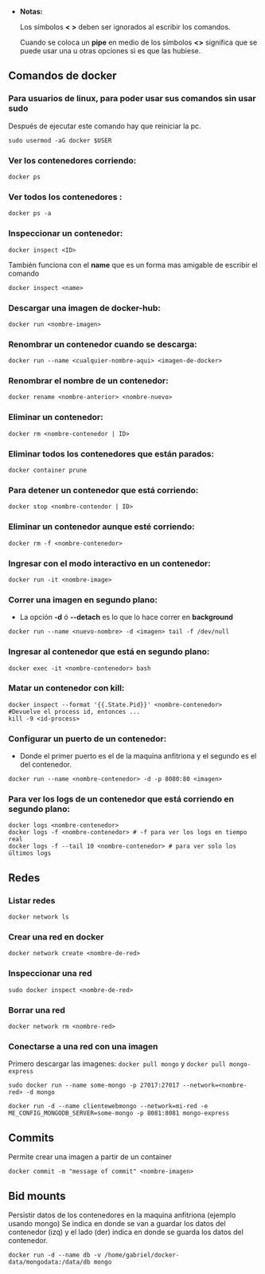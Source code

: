 - **Notas:**

  Los símbolos **< >** deben ser ignorados al escribir los comandos.

  Cuando se coloca un **pipe** en medio de los símbolos **<>** significa que se puede usar una u otras opciones si es que las hubiese.

## Comandos de docker

### Para usuarios de linux, para poder usar sus comandos sin usar sudo

Después de ejecutar este comando hay que reiniciar la pc.

```console
sudo usermod -aG docker $USER
```

### Ver los contenedores corriendo:

```console
docker ps
```

### Ver todos los contenedores :

```console
docker ps -a
```

### Inspeccionar un contenedor:

```console
docker inspect <ID>
```

También funciona con el **name** que es un forma mas amigable de escribir el comando

```console
docker inspect <name>
```

### Descargar una imagen de docker-hub:

```console
docker run <nombre-imagen>
```

### Renombrar un contenedor cuando se descarga:

```console
docker run --name <cualquier-nombre-aqui> <imagen-de-docker>
```

### Renombrar el nombre de un contenedor:

```console
docker rename <nombre-anterior> <nombre-nuevo>
```

### Eliminar un contenedor:

```console
docker rm <nombre-contenedor | ID>
```

### Eliminar todos los contenedores que están parados:

```console
docker container prune
```

### Para detener un contenedor que está corriendo:

```console
docker stop <nombre-contendor | ID>
```

### Eliminar un contenedor aunque esté corriendo:

```console
docker rm -f <nombre-contenedor>
```

### Ingresar con el modo interactivo en un contenedor:

```console
docker run -it <nombre-image>
```

### Correr una imagen en segundo plano:

- La opción **-d** ó **--detach** es lo que lo hace correr en **background**

```console
docker run --name <nuevo-nombre> -d <imagen> tail -f /dev/null
```

### Ingresar al contenedor que está en segundo plano:

```console
docker exec -it <nombre-contenedor> bash
```

### Matar un contenedor con kill:

```console
docker inspect --format '{{.State.Pid}}' <nombre-contenedor>
#Devuelve el process id, entonces ...
kill -9 <id-process>
```

### Configurar un puerto de un contenedor:

- Donde el primer puerto es el de la maquina anfitriona y el segundo es el del contenedor.

```console
docker run --name <nombre-contenedor> -d -p 8080:80 <imagen>
```

### Para ver los **logs** de un contenedor que está corriendo en segundo plano:

```console
docker logs <nombre-contenedor>
docker logs -f <nombre-contenedor> # -f para ver los logs en tiempo real
docker logs -f --tail 10 <nombre-contenedor> # para ver solo los últimos logs
```

## Redes

### Listar redes

```console
docker network ls
```

### Crear una red en docker

```console
docker network create <nombre-de-red>
```

### Inspeccionar una red

```console
sudo docker inspect <nombre-de-red>
```

### Borrar una red

```console
docker network rm <nombre-red>
```

### Conectarse a una red con una imagen

Primero descargar las imagenes:
`docker pull mongo` y `docker pull mongo-express`

```console
sudo docker run --name some-mongo -p 27017:27017 --network=<nombre-red> -d mongo
```

```console
docker run -d --name clientewebmongo --network=mi-red -e ME_CONFIG_MONGODB_SERVER=some-mongo -p 8081:8081 mongo-express
```

## Commits

Permite crear una imagen a partir de un container

```console
docker commit -m "message of commit" <nombre-imagen>
```

## Bid mounts

Persistir datos de los contenedores en la maquina anfitriona (ejemplo usando mongo)
Se indica en donde se van a guardar los datos del contenedor (izq) y el lado (der) indica en donde se guarda los datos del contenedor.

```console
docker run -d --name db -v /home/gabriel/docker-data/mongodata:/data/db mongo

```

